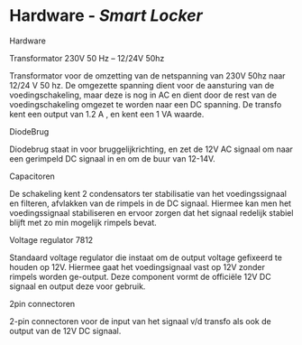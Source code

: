 # Hardware - *Smart Locker*

Hardware


Transformator 230V 50 Hz – 12/24V 50hz

Transformator voor de omzetting van de netspanning van 230V 50hz naar 12/24 V 50 hz.
De omgezette spanning dient voor de aansturing van de voedingschakeling, maar deze is nog in AC en dient door de rest van de voedingschakeling omgezet te worden naar een DC spanning.
De transfo kent een output van 1.2 A , en kent een 1 VA waarde.

DiodeBrug

Diodebrug staat in voor bruggelijkrichting, en zet de 12V AC signaal om naar een gerimpeld DC signaal in en om de buur van 12-14V.

Capacitoren

De schakeling kent 2 condensators ter stabilisatie van het voedingssignaal en filteren, afvlakken van de rimpels in de DC signaal.
Hiermee kan men het voedingssignaal stabiliseren en ervoor zorgen dat het signaal redelijk stabiel blijft met zo min mogelijk rimpels bevat.

Voltage regulator 7812

Standaard voltage regulator die instaat om de output voltage gefixeerd te houden op 12V.
Hiermee gaat het voedingsignaal vast op 12V zonder rimpels worden ge-output.
Deze component vormt de officiële 12V DC signaal en output deze voor gebruik.

2pin connectoren

2-pin connectoren voor de input van het signaal v/d transfo als ook de output van de 12V DC signaal.
